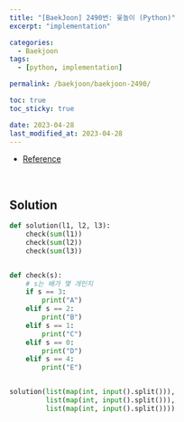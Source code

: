 ```yaml
---
title: "[BaekJoon] 2490번: 윷놀이 (Python)"
excerpt: "implementation"

categories:
  - Baekjoon
tags:
  - [python, implementation]

permalink: /baekjoon/baekjoon-2490/

toc: true
toc_sticky: true

date: 2023-04-28
last_modified_at: 2023-04-28
---
```


- [Reference](https://www.acmicpc.net/problem/2490)

<br>

## Solution

```python
def solution(l1, l2, l3):
    check(sum(l1))
    check(sum(l2))
    check(sum(l3))


def check(s):
    # s는 배가 몇 개인지
    if s == 3:
        print("A")
    elif s == 2:
        print("B")
    elif s == 1:
        print("C")
    elif s == 0:
        print("D")
    elif s == 4:
        print("E")


solution(list(map(int, input().split())),
         list(map(int, input().split())),
         list(map(int, input().split())))
```